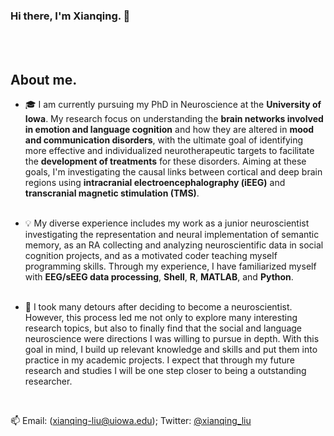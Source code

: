 ### Hi there, I'm Xianqing. 👋 
&emsp;<br/>
&emsp;<br/>


## About me.
 

- 🎓 I am currently pursuing my PhD in Neuroscience at the **University of Iowa**. My research focus on understanding the **brain networks involved in emotion and language cognition** and how they are altered in **mood and communication disorders**, with the ultimate goal of identifying more effective and individualized neurotherapeutic targets to facilitate the **development of treatments** for these disorders. Aiming at these goals, I'm investigating the causal links between cortical and deep brain regions using **intracranial electroencephalography (iEEG)** and **transcranial magnetic stimulation (TMS)**. 
&emsp;<br/>
&emsp;<br/>
 

- :bulb: My diverse experience includes my work as a junior neuroscientist investigating the representation and neural implementation of semantic memory, as an RA collecting and analyzing neuroscientific data in social cognition projects, and as a motivated coder teaching myself programming skills. Through my experience, I have familiarized myself with **EEG/sEEG data processing**, **Shell**, **R**, **MATLAB**, and **Python**.
&emsp;<br/>
&emsp;<br/>


- 🌱 I took many detours after deciding to become a neuroscientist. However, this process led me not only to explore many interesting research topics, but also to finally find that the social and language neuroscience were directions I was willing to pursue in depth. With this goal in mind, I build up relevant knowledge and skills and put them into practice in my academic projects. I expect that through my future research and studies I will be one step closer to being a outstanding researcher.


&emsp;<br/>


📫 Email: (xianqing-liu@uiowa.edu); Twitter: [@xianqing_liu](https://twitter.com/xianqing_liu)



<!--
**Xianqing98/Xianqing98** is a ✨ _special_ ✨ repository because its `README.md` (this file) appears on your GitHub profile.

